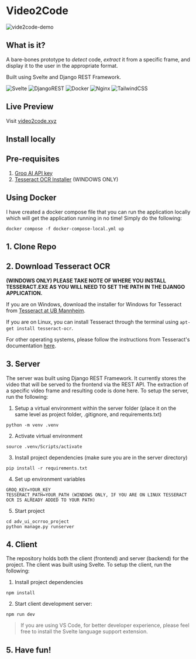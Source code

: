 # Video2Code

![vide2code-demo](demo.gif)

## What is it?

A bare-bones prototype to _detect_ code, _extract_ it from a specific frame, and display it to the user in the appropriate format.

Built using Svelte and Django REST Framework.

![Svelte](https://img.shields.io/badge/svelte-%23f1413d.svg?style=for-the-badge&logo=svelte&logoColor=white)
![DjangoREST](https://img.shields.io/badge/DJANGO-REST-ff1709?style=for-the-badge&logo=django&logoColor=white&color=ff1709&labelColor=gray)
![Docker](https://img.shields.io/badge/docker-%230db7ed.svg?style=for-the-badge&logo=docker&logoColor=white)
![Nginx](https://img.shields.io/badge/nginx-%23009639.svg?style=for-the-badge&logo=nginx&logoColor=white)
![TailwindCSS](https://img.shields.io/badge/tailwindcss-%2338B2AC.svg?style=for-the-badge&logo=tailwind-css&logoColor=white)

## Live Preview

Visit [video2code.xyz](https://video2code.xyz)

## Install locally

## Pre-requisites

1. [Groq AI API key](https://groq.com/)
2. [Tesseract OCR Installer](#2-download-tesseract-ocr) (WINDOWS ONLY)

## Using Docker

I have created a docker compose file that you can run the application locally which will get the application running in no time! Simply do the following:

```
docker compose -f docker-compose-local.yml up
```

## 1. Clone Repo

## 2. Download Tesseract OCR

**(WINDOWS ONLY) PLEASE TAKE NOTE OF WHERE YOU INSTALL TESSERACT.EXE AS YOU WILL NEED TO SET THE PATH IN THE DJANGO APPLICATION.**

If you are on Windows, download the installer for Windows for Tesseract from [Tesseract at UB Mannheim](https://github.com/UB-Mannheim/tesseract/wiki).

If you are on Linux, you can install Tesseract through the terminal using `apt-get install tesseract-ocr`.

For other operating systems, please follow the instructions from Tesseract's documentation [here](https://tesseract-ocr.github.io/tessdoc/Installation.html).

## 3. Server

The server was built using Django REST Framework. It currently stores the video that will be served to the frontend via the REST API. The extraction of a specific video frame and resulting code is done here. To setup the server, run the following:

1. Setup a virtual environment within the server folder (place it on the same level as project folder, .gitignore, and requirements.txt)

```
python -m venv .venv
```

2. Activate virtual environment

```
source .venv/Scripts/activate
```

3. Install project dependencies (make sure you are in the server directory)

```
pip install -r requirements.txt
```

4. Set up environment variables

```
GROQ_KEY=YOUR_KEY
TESSERACT_PATH=YOUR_PATH (WINDOWS ONLY, IF YOU ARE ON LINUX TESSERACT OCR IS ALREADY ADDED TO YOUR PATH)
```

5. Start project

```
cd adv_ui_ocrroo_project
python manage.py runserver
```

## 4. Client

The repository holds both the client (frontend) and server (backend) for the project. The client was built using Svelte. To setup the client, run the following:

1. Install project dependencies

```
npm install
```

2. Start client development server:

```
npm run dev
```

> If you are using VS Code, for better developer experience, please feel free to install the Svelte language support extension.

## 5. Have fun!
